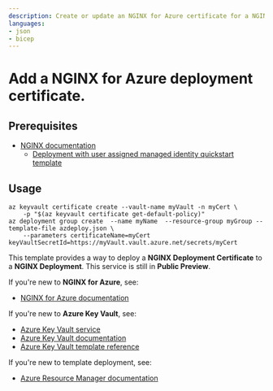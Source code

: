```yaml
---
description: Create or update an NGINX for Azure certificate for a NGINX deployment using an existing certificate in an Azure Key Vault.
languages:
- json
- bicep
---
```


# Add a NGINX for Azure deployment certificate.

## Prerequisites
- [NGINX documentation](https://docs.nginx.com/nginx-for-azure/management/ssl-tls-certificates/)
    - [Deployment with user assigned managed identity quickstart template](../../deployments/with-userassigned-identity/README.md)
    
## Usage
```
az keyvault certificate create --vault-name myVault -n myCert \
    -p "$(az keyvault certificate get-default-policy)"
az deployment group create  --name myName  --resource-group myGroup --template-file azdeploy.json \
    --parameters certificateName=myCert keyVaultSecretId=https://myVault.vault.azure.net/secrets/myCert
```

This template provides a way to deploy a **NGINX Deployment Certificate** to a **NGINX Deployment**. This service is still in **Public Preview**.

If you're new to **NGINX for Azure**, see:

- [NGINX for Azure documentation](https://docs.nginx.com/nginx-for-azure/)


If you're new to **Azure Key Vault**, see:

- [Azure Key Vault service](https://azure.microsoft.com/services/key-vault/)
- [Azure Key Vault documentation](https://docs.microsoft.com/azure/key-vault/)
- [Azure Key Vault template reference](https://docs.microsoft.com/azure/templates/microsoft.keyvault/allversions)


If you're new to template deployment, see:

- [Azure Resource Manager documentation](https://docs.microsoft.com/azure/azure-resource-manager/)
